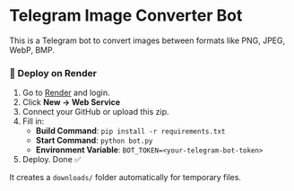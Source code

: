# Telegram Image Converter Bot

This is a Telegram bot to convert images between formats like PNG, JPEG, WebP, BMP.

### 🚀 Deploy on Render

1. Go to [Render](https://render.com) and login.
2. Click **New → Web Service**
3. Connect your GitHub or upload this zip.
4. Fill in:
   - **Build Command**: `pip install -r requirements.txt`
   - **Start Command**: `python bot.py`
   - **Environment Variable**: `BOT_TOKEN=<your-telegram-bot-token>`
5. Deploy. Done ✅

It creates a `downloads/` folder automatically for temporary files.